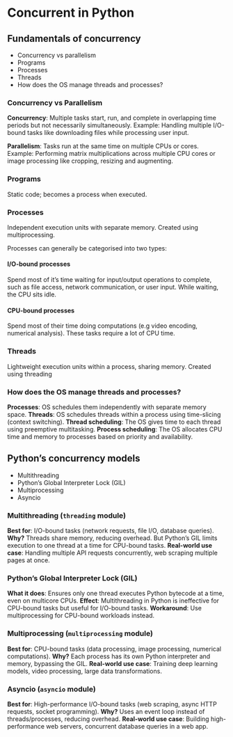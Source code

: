 # Concurrent in Python

## Fundamentals of concurrency

- Concurrency vs parallelism
- Programs
- Processes
- Threads
- How does the OS manage threads and processes?

### Concurrency vs Parallelism

**Concurrency**: Multiple tasks start, run, and complete in overlapping time periods but not necessarily simultaneously. Example: Handling multiple I/O-bound tasks like downloading files while processing user input.

**Parallelism**: Tasks run at the same time on multiple CPUs or cores. Example: Performing matrix multiplications across multiple CPU cores or image processing like cropping, resizing and augmenting.

### Programs

Static code; becomes a process when executed.

### Processes

Independent execution units with separate memory. Created using multiprocessing.

Processes can generally be categorised into two types:

#### I/O-bound processes

Spend most of it’s time waiting for input/output operations to complete, such as file access, network communication, or user input. While waiting, the CPU sits idle.

#### CPU-bound processes

Spend most of their time doing computations (e.g video encoding, numerical analysis). These tasks require a lot of CPU time.

### Threads

Lightweight execution units within a process, sharing memory. Created using threading

### How does the OS manage threads and processes?

**Processes**: OS schedules them independently with separate memory space.
**Threads**: OS schedules threads within a process using time-slicing (context switching).
**Thread scheduling**: The OS gives time to each thread using preemptive multitasking.
**Process scheduling**: The OS allocates CPU time and memory to processes based on priority and availability.

## Python’s concurrency models

- Multithreading
- Python’s Global Interpreter Lock (GIL)
- Multiprocessing
- Asyncio

### Multithreading (`threading` module)

**Best for**: I/O-bound tasks (network requests, file I/O, database queries).
**Why?** Threads share memory, reducing overhead. But Python’s GIL limits execution to one thread at a time for CPU-bound tasks.
**Real-world use case**: Handling multiple API requests concurrently, web scraping multiple pages at once.

### Python’s Global Interpreter Lock (GIL)

**What it does**: Ensures only one thread executes Python bytecode at a time, even on multicore CPUs.
**Effect**: Multithreading in Python is ineffective for CPU-bound tasks but useful for I/O-bound tasks.
**Workaround**: Use multiprocessing for CPU-bound workloads instead.

### Multiprocessing (`multiprocessing` module)

**Best for**: CPU-bound tasks (data processing, image processing, numerical computations).
**Why?** Each process has its own Python interpreter and memory, bypassing the GIL.
**Real-world use case**: Training deep learning models, video processing, large data transformations.

### Asyncio (`asyncio` module)

**Best for**: High-performance I/O-bound tasks (web scraping, async HTTP requests, socket programming).
**Why?** Uses an event loop instead of threads/processes, reducing overhead.
**Real-world use case**: Building high-performance web servers, concurrent database queries in a web app.
